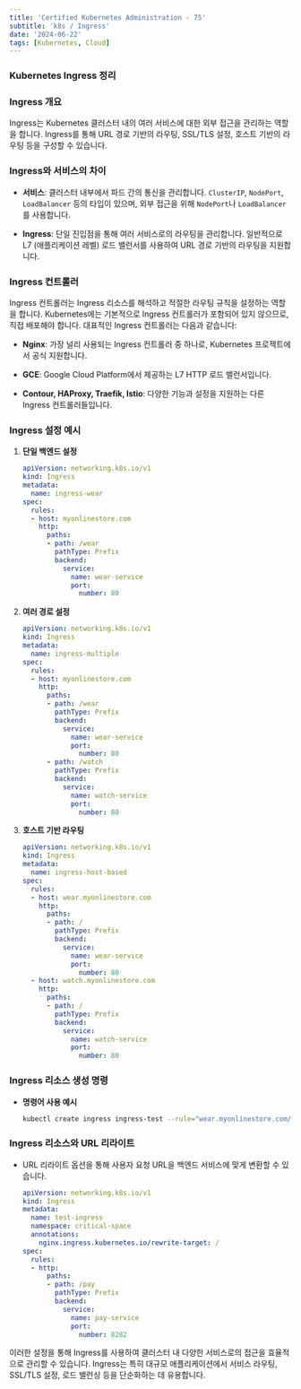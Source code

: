 ```yaml
--- 
title: 'Certified Kubernetes Administration - 75'
subtitle: 'k8s / Ingress'
date: '2024-06-22'
tags: [Kubernetes, Cloud]
---
```


### Kubernetes Ingress 정리

### Ingress 개요

Ingress는 Kubernetes 클러스터 내의 여러 서비스에 대한 외부 접근을 관리하는 역할을 합니다. Ingress를 통해 URL 경로 기반의 라우팅, SSL/TLS 설정, 호스트 기반의 라우팅 등을 구성할 수 있습니다.

### Ingress와 서비스의 차이

- **서비스**: 클러스터 내부에서 파드 간의 통신을 관리합니다. `ClusterIP`, `NodePort`, `LoadBalancer` 등의 타입이 있으며, 외부 접근을 위해 `NodePort`나 `LoadBalancer`를 사용합니다.

- **Ingress**: 단일 진입점을 통해 여러 서비스로의 라우팅을 관리합니다. 일반적으로 L7 (애플리케이션 레벨) 로드 밸런서를 사용하여 URL 경로 기반의 라우팅을 지원합니다.

### Ingress 컨트롤러

Ingress 컨트롤러는 Ingress 리소스를 해석하고 적절한 라우팅 규칙을 설정하는 역할을 합니다. Kubernetes에는 기본적으로 
Ingress 컨트롤러가 포함되어 있지 않으므로, 직접 배포해야 합니다. 대표적인 Ingress 컨트롤러는 다음과 같습니다:

- **Nginx**: 가장 널리 사용되는 Ingress 컨트롤러 중 하나로, Kubernetes 프로젝트에서 공식 지원합니다.

- **GCE**: Google Cloud Platform에서 제공하는 L7 HTTP 로드 밸런서입니다.

- **Contour, HAProxy, Traefik, Istio**: 다양한 기능과 설정을 지원하는 다른 Ingress 컨트롤러들입니다.

### Ingress 설정 예시

1. **단일 백엔드 설정**
   ```yaml
   apiVersion: networking.k8s.io/v1
   kind: Ingress
   metadata:
     name: ingress-wear
   spec:
     rules:
     - host: myonlinestore.com
       http:
         paths:
         - path: /wear
           pathType: Prefix
           backend:
             service:
               name: wear-service
               port:
                 number: 80
   ```

2. **여러 경로 설정**
   ```yaml
   apiVersion: networking.k8s.io/v1
   kind: Ingress
   metadata:
     name: ingress-multiple
   spec:
     rules:
     - host: myonlinestore.com
       http:
         paths:
         - path: /wear
           pathType: Prefix
           backend:
             service:
               name: wear-service
               port:
                 number: 80
         - path: /watch
           pathType: Prefix
           backend:
             service:
               name: watch-service
               port:
                 number: 80
   ```

3. **호스트 기반 라우팅**
   ```yaml
   apiVersion: networking.k8s.io/v1
   kind: Ingress
   metadata:
     name: ingress-host-based
   spec:
     rules:
     - host: wear.myonlinestore.com
       http:
         paths:
         - path: /
           pathType: Prefix
           backend:
             service:
               name: wear-service
               port:
                 number: 80
     - host: watch.myonlinestore.com
       http:
         paths:
         - path: /
           pathType: Prefix
           backend:
             service:
               name: watch-service
               port:
                 number: 80
   ```

### Ingress 리소스 생성 명령

- **명령어 사용 예시**
  ```sh
  kubectl create ingress ingress-test --rule="wear.myonlinestore.com/wear*=wear-service:80"
  ```

### Ingress 리소스와 URL 리라이트

- URL 리라이트 옵션을 통해 사용자 요청 URL을 백엔드 서비스에 맞게 변환할 수 있습니다.
  ```yaml
  apiVersion: networking.k8s.io/v1
  kind: Ingress
  metadata:
    name: test-ingress
    namespace: critical-space
    annotations:
      nginx.ingress.kubernetes.io/rewrite-target: /
  spec:
    rules:
    - http:
        paths:
        - path: /pay
          pathType: Prefix
          backend:
            service:
              name: pay-service
              port:
                number: 8282
  ```

이러한 설정을 통해 Ingress를 사용하여 클러스터 내 다양한 서비스로의 접근을 효율적으로 관리할 수 있습니다. Ingress는 특히 대규모 애플리케이션에서 서비스 라우팅, SSL/TLS 설정, 로드 밸런싱 등을 단순화하는 데 유용합니다.